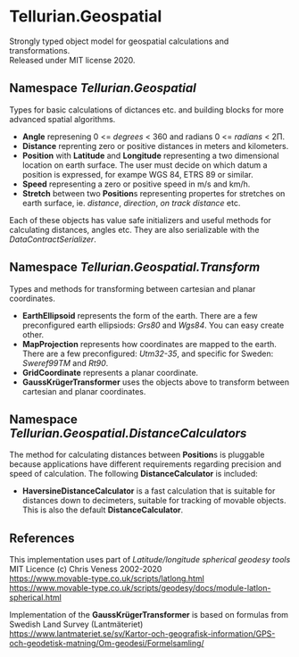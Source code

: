 # Tellurian.Geospatial
Strongly typed object model for geospatial calculations and transformations.  
Released under MIT license 2020.
## Namespace *Tellurian.Geospatial*
Types for basic calculations of dictances etc. and building blocks for more advanced spatial algorithms.
* **Angle** represening 0 <= *degrees* < 360 and radians 0 <= *radians* < 2Π.
* **Distance** reprenting zero or positive distances in meters and kilometers.
* **Position** with **Latitude** and **Longitude** representing a two dimensional location on earth surface. The user must decide on which datum a position is expressed, for exampe WGS 84, ETRS 89 or similar. 
* **Speed** representing a zero or positive speed in m/s and km/h.
* **Stretch** between two **Position**s representing propertes for stretches on earth surface, ie. *distance*, *direction*, *on track distance* etc.

Each of these objects has value safe initializers and useful methods for calculating distances, angles etc. They are also serializable with the *DataContractSerializer*.

## Namespace *Tellurian.Geospatial.Transform*
Types and methods for transforming between cartesian and planar coordinates.
* **EarthEllipsoid** represents the form of the earth. There are a few preconfigured earth ellipsiods: *Grs80* and *Wgs84*. You can easy create other.
* **MapProjection** represents how coordinates are mapped to the earth.  There are a few preconfigured: *Utm32-35*, and specific for Sweden: *Sweref99TM* and *Rt90*.
* **GridCoordinate** represents a planar coordinate.
* **GaussKrügerTransformer** uses the objects above to transform between cartesian and planar coordinates.

## Namespace *Tellurian.Geospatial.DistanceCalculators*
The method for calculating distances between **Position**s is pluggable because applications have different requirements regarding  precision and speed of calculation. The following **DistanceCalculator** is included:
* **HaversineDistanceCalculator** is a fast calculation that is suitable for distances down to decimeters, suitable for tracking of movable objects. This is also the default **DistanceCalculator**.

## References
This implementation uses part of *Latitude/longitude spherical geodesy tools*  
MIT Licence (c) Chris Veness 2002-2020  
https://www.movable-type.co.uk/scripts/latlong.html  
https://www.movable-type.co.uk/scripts/geodesy/docs/module-latlon-spherical.html  

Implementation of the **GaussKrügerTransformer** is based on formulas from Swedish Land Survey (Lantmäteriet)  
https://www.lantmateriet.se/sv/Kartor-och-geografisk-information/GPS-och-geodetisk-matning/Om-geodesi/Formelsamling/
